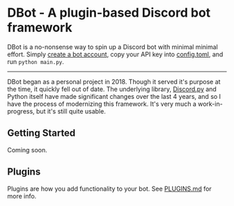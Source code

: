 # DBot - A plugin-based Discord bot framework

DBot is a no-nonsense way to spin up a Discord bot with minimal minimal effort. Simply [create a bot account](https://discordpy.readthedocs.io/en/stable/discord.html), copy your API key into [config.toml](/config.toml), and run `python main.py`.

---
DBot began as a personal project in 2018. Though it served it's purpose at the time, it quickly fell out of date. The underlying library, [Discord.py](https://discordpy.readthedocs.io/en/stable/) and Python itself have made significant changes over the last 4 years, and so I have the process of modernizing this framework. It's very much a work-in-progress, but it's still quite usable.

## Getting Started
Coming soon.

## Plugins
Plugins are how you add functionality to your bot. See [PLUGINS.md](PLUGINS.md) for more info.
